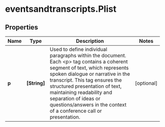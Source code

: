 # eventsandtranscripts.Plist

## Properties

Name | Type | Description | Notes
------------ | ------------- | ------------- | -------------
**p** | **[String]** | Used to define individual paragraphs within the document. Each &lt;p&gt; tag contains a coherent segment of text, which represents spoken dialogue or narrative in the transcript. This tag ensures the structured presentation of text, maintaining readability and separation of ideas or questions/answers in the context of a conference call or presentation. | [optional] 


